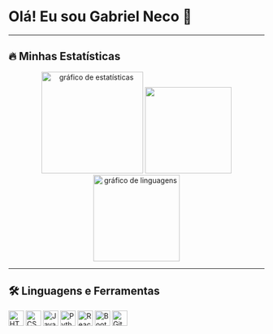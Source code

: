 # Olá! Eu sou Gabriel Neco 👋

---

## 🔥 Minhas Estatísticas

<div align="center">
  <img height="200rem" alt="gráfico de estatísticas" src="http://github-profile-summary-cards.vercel.app/api/cards/profile-details?username=1GabsFps&theme=midnight_purple"/>
  <img height="170rem" src="https://github-readme-stats.vercel.app/api?username=1GabsFps&show_icons=true&theme=midnight-purple&include_all_commits=true&count_private=true"/>
  <img height="170rem" alt="gráfico de linguagens" src="https://github-readme-stats.vercel.app/api/top-langs/?username=1GabsFps&theme=midnight-purple&layout=compact"/>
</div>

---

## 🛠️ Linguagens e Ferramentas

<div align="left">
  <a href="#"><img src="https://cdn.jsdelivr.net/gh/devicons/devicon/icons/html5/html5-original.svg" height="30" alt="HTML5 logo" /></a>
  <a href="#"><img src="https://cdn.jsdelivr.net/gh/devicons/devicon/icons/css3/css3-original.svg" height="30" alt="CSS3 logo" /></a>
  <a href="#"><img src="https://cdn.jsdelivr.net/gh/devicons/devicon/icons/javascript/javascript-original.svg" height="30" alt="JavaScript logo" /></a>
  <a href="#"><img src="https://cdn.jsdelivr.net/gh/devicons/devicon/icons/python/python-original.svg" height="30" alt="Python logo" /></a>
  <a href="#"><img src="https://cdn.jsdelivr.net/gh/devicons/devicon/icons/react/react-original.svg" height="30" alt="React logo" /></a>
  <a href="#"><img src="https://cdn.jsdelivr.net/gh/devicons/devicon/icons/bootstrap/bootstrap-original.svg" height="30" alt="Bootstrap logo" /></a>
  <a href="#"><img src="https://cdn.jsdelivr.net/gh/devicons/devicon/icons/git/git-original.svg" height="30" alt="Git logo" /></a>
</div>
